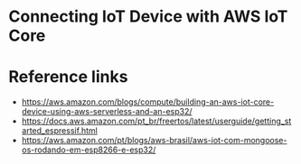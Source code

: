 # Connecting IoT Device with AWS IoT Core

# Reference links
- https://aws.amazon.com/blogs/compute/building-an-aws-iot-core-device-using-aws-serverless-and-an-esp32/
- https://docs.aws.amazon.com/pt_br/freertos/latest/userguide/getting_started_espressif.html
- https://aws.amazon.com/pt/blogs/aws-brasil/aws-iot-com-mongoose-os-rodando-em-esp8266-e-esp32/
